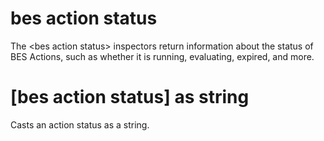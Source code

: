 # bes action status

The &lt;bes action status&gt; inspectors return information about the status of BES Actions, such as whether it is running, evaluating, expired, and more.

# [bes action status] as string

Casts an action status as a string.
